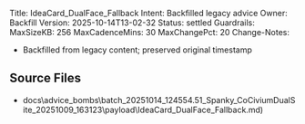 Title: IdeaCard_DualFace_Fallback
Intent: Backfilled legacy advice
Owner: Backfill
Version: 2025-10-14T13-02-32
Status: settled
Guardrails:
  MaxSizeKB: 256
  MaxCadenceMins: 30
  MaxChangePct: 20
Change-Notes:
  - Backfilled from legacy content; preserved original timestamp

## Source Files
- docs\advice_bombs\batch_20251014_124554\.51_Spanky_CoCiviumDualSite_20251009_163123\payload\IdeaCard_DualFace_Fallback.md)
